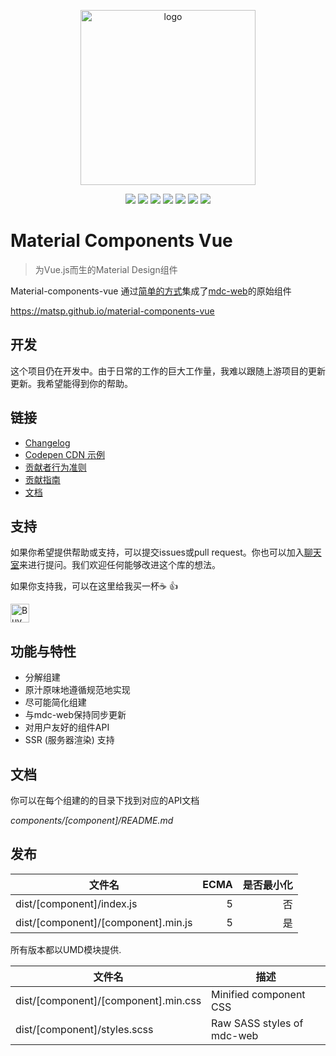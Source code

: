 <p align="center">
  <a href="https://matsp.github.io/material-components-vue" target="_blank">
    <img width="280" src="https://raw.githubusercontent.com/matsp/material-components-vue/master/docs/.vuepress/public/assets/images/mcv-hero.png" alt="logo">
  </a>
</p>

<p align="center">
  <a href="https://github.com/matsp/material-components-vue/blob/master/LICENSE"><img src="https://img.shields.io/npm/l/material-components-vue.svg"></a>
  <a href="https://www.npmjs.com/package/material-components-vue"><img src="https://img.shields.io/npm/dt/material-components-vue.svg"></a>
  <a href="https://www.npmjs.com/package/material-components-vue"><img src="https://img.shields.io/npm/v/material-components-vue.svg"></a>
  <a href="https://www.npmjs.com/package/material-components-web"><img src="https://img.shields.io/badge/mdc--web-1.0.1-orange.svg"></a>
  <a href="https://travis-ci.org/matsp/material-components-vue"><img src="https://travis-ci.org/matsp/material-components-vue.svg?branch=master"></a>
  <a href="https://greenkeeper.io/"><img src="https://badges.greenkeeper.io/matsp/material-components-vue.svg"></a>
  <a href="https://discord.gg/2rXrRb5"><img src="https://img.shields.io/discord/456727669195800607.svg"></a>
</p>

# Material Components Vue

> 为Vue.js而生的Material Design组件

Material-components-vue 通过[简单的方式](https://github.com/material-components/material-components-web/blob/master/docs/integrating-into-frameworks.md#the-simple-approach-wrapping-mdc-web-vanilla-components)集成了[mdc-web](https://github.com/material-components/material-components-web)的原始组件

https://matsp.github.io/material-components-vue

## 开发

这个项目仍在开发中。由于日常的工作的巨大工作量，我难以跟随上游项目的更新更新。我希望能得到你的帮助。

## 链接

* [Changelog](https://github.com/matsp/material-components-vue/blob/master/CHANGELOG.md)
* [Codepen CDN 示例](https://codepen.io/matsp/pen/baxLOx)
* [贡献者行为准则](https://github.com/matsp/material-components-vue/blob/master/CODE_OF_CONDUCT.md)
* [贡献指南](https://github.com/matsp/material-components-vue/blob/master/CONTRIBUTING.md)
* [文档](https://matsp.github.io/material-components-vue)

## 支持

如果你希望提供帮助或支持，可以提交issues或pull request。你也可以加入[聊天室](https://discord.gg/2rXrRb5)来进行提问。我们欢迎任何能够改进这个库的想法。

如果你支持我，可以在这里给我买一杯:coffee:  :+1:

<a href="https://www.buymeacoffee.com/udJy54VOU" target="_blank"><img src="https://www.buymeacoffee.com/assets/img/custom_images/orange_img.png" alt="Buy Me A Coffee" style="height: 30px !important;width: auto !important;"></a>

## 功能与特性

* 分解组建
* 原汁原味地遵循规范地实现
* 尽可能简化组建
* 与mdc-web保持同步更新
* 对用户友好的组件API
* SSR (服务器渲染) 支持

## 文档

你可以在每个组建的的目录下找到对应的API文档

*components/[component]/README.md*

## 发布

| 文件名 | ECMA | 是否最小化 |
|------|-----:|----------:|
| dist/[component]/index.js | 5 | 否 |
| dist/[component]/[component].min.js | 5 | 是 |

所有版本都以UMD模块提供.

| 文件名 | 描述 |
|------|-----------|
| dist/[component]/[component].min.css | Minified component CSS |
| dist/[component]/styles.scss | Raw SASS styles of mdc-web |
